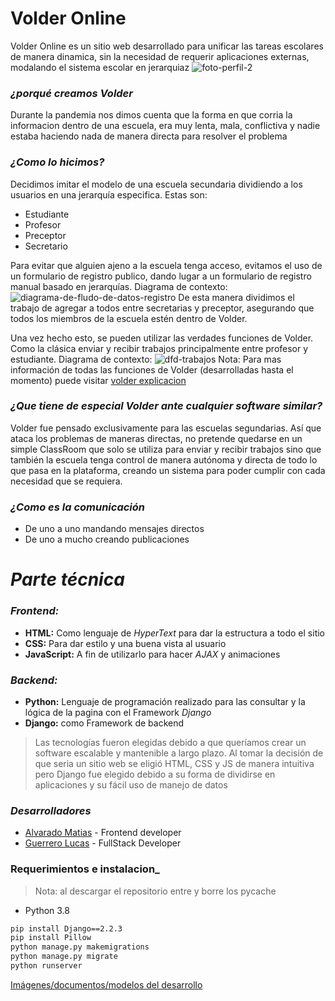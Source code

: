 # Volder Online

Volder Online es un sitio web desarrollado para unificar las tareas escolares de manera dinamica, sin la necesidad de requerir aplicaciones externas, modalando el sistema escolar en jerarquiaz
![foto-perfil-2](https://user-images.githubusercontent.com/77320589/116850027-438b2980-abc6-11eb-850a-bce413902d08.jpg)

### **_¿porqué creamos Volder_** 
Durante la pandemia nos dimos cuenta que la forma en que corria la informacion dentro de una escuela, era muy lenta, mala, conflictiva y nadie estaba haciendo nada de
manera directa para resolver el problema


### **_¿Como lo hicimos?_**
Decidimos imitar el modelo de una escuela secundaria dividiendo a los usuarios en una jerarquía especifica. Estas son:
- Estudiante
- Profesor
- Preceptor
- Secretario


Para evitar que alguien ajeno a la escuela tenga acceso, evitamos el uso de un formulario de registro publico, dando lugar a un formulario de registro manual basado en jerarquías. Diagrama de contexto:
![diagrama-de-fludo-de-datos-registro](https://user-images.githubusercontent.com/77320589/116844074-5b5bb100-abb8-11eb-9382-475d1692d017.png)
De esta manera dividimos el trabajo de agregar a todos entre secretarias y preceptor, asegurando que todos los miembros de la escuela estén dentro de Volder.

Una vez hecho esto, se pueden utilizar las verdades funciones de Volder. Como la clásica enviar y recibir trabajos principalmente entre profesor y estudiante. Diagrama de contexto:
![dfd-trabajos](https://user-images.githubusercontent.com/77320589/116849633-7d0f6500-abc5-11eb-93b4-cb9d6a363227.png)
Nota: 
Para mas información de todas las funciones de Volder (desarrolladas hasta el momento) puede visitar [volder explicacion](http://luofluck.epizy.com/volder-explicacion/)

### **_¿Que tiene de especial Volder ante cualquier software similar?_**
Volder fue pensado exclusivamente para las escuelas segundarias. Así que ataca los problemas de maneras directas, no pretende quedarse en un simple ClassRoom que solo se utiliza para enviar y recibir trabajos sino que también la escuela tenga control de manera autónoma y directa de todo lo que pasa en la plataforma, creando un sistema para poder cumplir con cada necesidad que se requiera.

### **_¿Como es la comunicación_**
- De uno a uno mandando mensajes directos
- De uno a mucho creando publicaciones 

# **_Parte técnica_**

### **_Frontend:_**

- **HTML:** Como lenguaje de  *HyperText* para dar la estructura a todo el sitio
- **CSS:** Para dar estilo y una buena vista al usuario
- **JavaScript:** A fin de utilizarlo para hacer *AJAX* y animaciones

### **_Backend:_**
- **Python:** Lenguaje de programación realizado para las consultar y la lógica de la pagina con el Framework *Django*
- **Django:** como Framework de backend

> Las tecnologías fueron elegidas debido a que queríamos crear un software escalable y mantenible a largo plazo. Al tomar la decisión de que seria un sitio web se eligió HTML, CSS y JS de manera intuitiva pero Django fue elegido debido a su forma de dividirse en aplicaciones y su fácil uso de manejo de datos
### **_Desarrolladores_**
- [Alvarado Matias](https://github.com/m-alvarado) - Frontend developer
- [Guerrero Lucas](https://github.com/LuOfLuck/) - FullStack Developer

### **Requerimientos e instalacion_**
>Nota: al descargar el repositorio entre y borre los pycache

- Python 3.8
``` cmd
pip install Django==2.2.3
pip install Pillow
python manage.py makemigrations
python manage.py migrate
python runserver
```

[Imágenes/documentos/modelos del desarrollo](https://drive.google.com/drive/folders/1ZFJ_6E2z0HjK1FPmN_XBpFfXelqbUTtl?usp=sharing)
